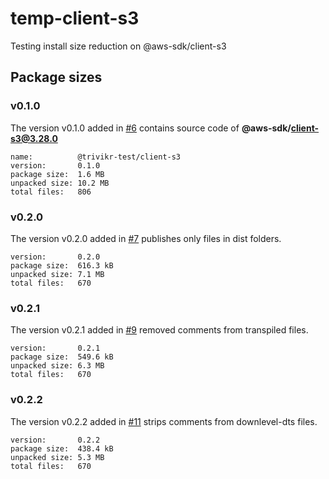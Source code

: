# temp-client-s3

Testing install size reduction on @aws-sdk/client-s3

## Package sizes

### v0.1.0

The version v0.1.0 added in [#6](https://github.com/trivikr/temp-client-s3/pull/6)
contains source code of **@aws-sdk/client-s3@3.28.0**

```console
name:          @trivikr-test/client-s3
version:       0.1.0
package size:  1.6 MB
unpacked size: 10.2 MB
total files:   806
```

### v0.2.0

The version v0.2.0 added in [#7](https://github.com/trivikr/temp-client-s3/pull/7)
publishes only files in dist folders.

```console
version:       0.2.0
package size:  616.3 kB
unpacked size: 7.1 MB
total files:   670
```

### v0.2.1

The version v0.2.1 added in [#9](https://github.com/trivikr/temp-client-s3/pull/9)
removed comments from transpiled files.

```console
version:       0.2.1
package size:  549.6 kB
unpacked size: 6.3 MB
total files:   670
```

### v0.2.2

The version v0.2.2 added in [#11](https://github.com/trivikr/temp-client-s3/pull/11)
strips comments from downlevel-dts files.

```console
version:       0.2.2
package size:  438.4 kB
unpacked size: 5.3 MB
total files:   670
```

